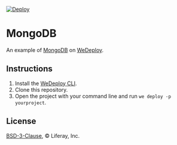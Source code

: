 [![Deploy](https://cdn.wedeploy.com/images/deploy.svg)](https://console.wedeploy.com/deploy?repo=https://github.com/wedeploy-examples/mongodb-example)

# MongoDB

An example of [MongoDB](https://hub.docker.com/_/mongo/) on [WeDeploy](https://wedeploy.com/).

## Instructions

1. Install the [WeDeploy CLI](https://wedeploy.com/docs/intro/using-the-command-line/).
2. Clone this repository.
3. Open the project with your command line and run `we deploy -p yourproject`.

## License

[BSD-3-Clause](./LICENSE.md), © Liferay, Inc.
